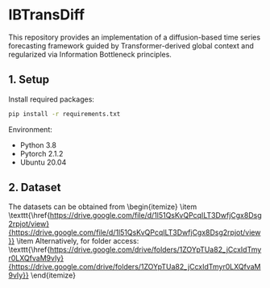 # IBTransDiff

This repository provides an implementation of a diffusion-based time series forecasting framework guided by Transformer-derived global context and regularized via Information Bottleneck principles.

## 1. Setup
Install required packages:
```bash
pip install -r requirements.txt
```

Environment:
* Python 3.8
* Pytorch 2.1.2
* Ubuntu 20.04


## 2. Dataset
The datasets can be obtained from
\begin{itemize}
    \item \texttt{\href{https://drive.google.com/file/d/1l51QsKvQPcqILT3DwfjCgx8Dsg2rpjot/view}{https://drive.google.com/file/d/1l51QsKvQPcqILT3DwfjCgx8Dsg2rpjot/view}}
    \item Alternatively, for folder access: \texttt{\href{https://drive.google.com/drive/folders/1ZOYpTUa82_jCcxIdTmyr0LXQfvaM9vIy}{https://drive.google.com/drive/folders/1ZOYpTUa82_jCcxIdTmyr0LXQfvaM9vIy}}
\end{itemize}
